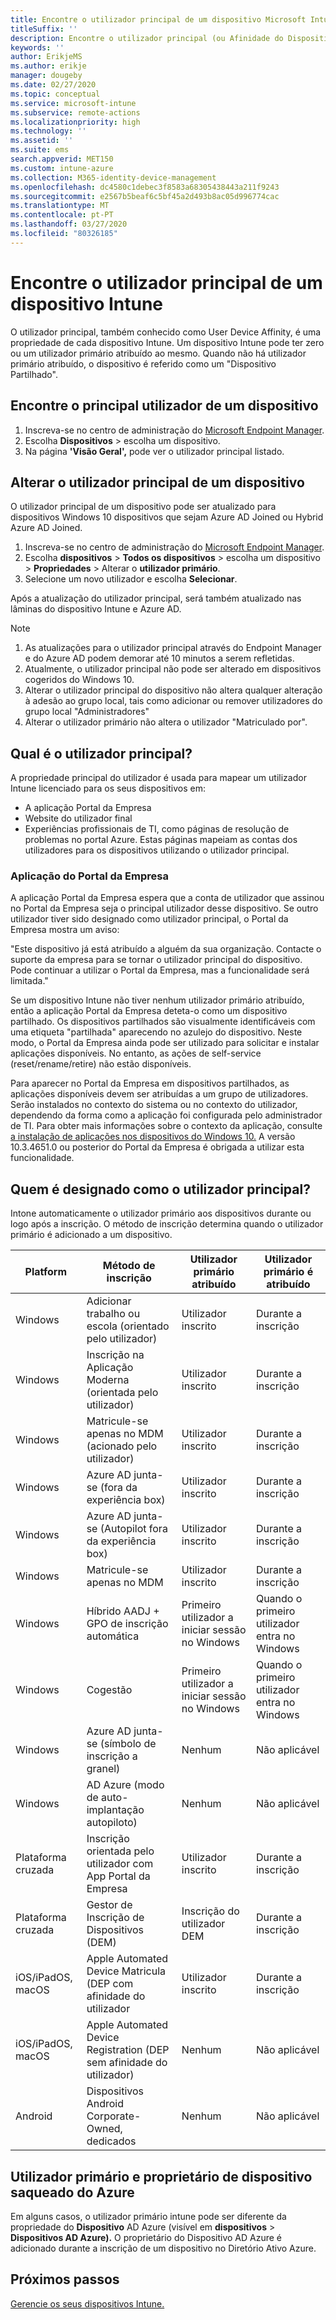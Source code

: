 ```yaml
---
title: Encontre o utilizador principal de um dispositivo Microsoft Intune.
titleSuffix: ''
description: Encontre o utilizador principal (ou Afinidade do Dispositivo de Utilizador) de um dispositivo Intune.
keywords: ''
author: ErikjeMS
ms.author: erikje
manager: dougeby
ms.date: 02/27/2020
ms.topic: conceptual
ms.service: microsoft-intune
ms.subservice: remote-actions
ms.localizationpriority: high
ms.technology: ''
ms.assetid: ''
ms.suite: ems
search.appverid: MET150
ms.custom: intune-azure
ms.collection: M365-identity-device-management
ms.openlocfilehash: dc4580c1debec3f8583a68305438443a211f9243
ms.sourcegitcommit: e2567b5beaf6c5bf45a2d493b8ac05d996774cac
ms.translationtype: MT
ms.contentlocale: pt-PT
ms.lasthandoff: 03/27/2020
ms.locfileid: "80326185"
---
```

# <a name="find-the-primary-user-of-an-intune-device"></a>Encontre o utilizador principal de um dispositivo Intune

O utilizador principal, também conhecido como User Device Affinity, é uma propriedade de cada dispositivo Intune. Um dispositivo Intune pode ter zero ou um utilizador primário atribuído ao mesmo. Quando não há utilizador primário atribuído, o dispositivo é referido como um "Dispositivo Partilhado".

## <a name="find-a-devices-primary-user"></a>Encontre o principal utilizador de um dispositivo

1. Inscreva-se no centro de administração do [Microsoft Endpoint Manager](https://go.microsoft.com/fwlink/?linkid=2109431).
2. Escolha **Dispositivos** > escolha um dispositivo.
3. Na página **'Visão Geral',** pode ver o utilizador principal listado.

## <a name="change-a-devices-primary-user"></a>Alterar o utilizador principal de um dispositivo

O utilizador principal de um dispositivo pode ser atualizado para dispositivos Windows 10 dispositivos que sejam Azure AD Joined ou Hybrid Azure AD Joined.

1. Inscreva-se no centro de administração do [Microsoft Endpoint Manager](https://go.microsoft.com/fwlink/?linkid=2109431).
2. Escolha **dispositivos** > **Todos os dispositivos** > escolha um dispositivo > **Propriedades** > Alterar o **utilizador primário**.
3. Selecione um novo utilizador e escolha **Selecionar**.

Após a atualização do utilizador principal, será também atualizado nas lâminas do dispositivo Intune e Azure AD.
>[!NOTE]
>1. As atualizações para o utilizador principal através do Endpoint Manager e do Azure AD podem demorar até 10 minutos a serem refletidas.
>2. Atualmente, o utilizador principal não pode ser alterado em dispositivos cogeridos do Windows 10. 
>3. Alterar o utilizador principal do dispositivo não altera qualquer alteração à adesão ao grupo local, tais como adicionar ou remover utilizadores do grupo local "Administradores"
>4. Alterar o utilizador primário não altera o utilizador "Matriculado por". 


## <a name="what-is-the-primary-user"></a>Qual é o utilizador principal?
A propriedade principal do utilizador é usada para mapear um utilizador Intune licenciado para os seus dispositivos em:
- A aplicação Portal da Empresa
- Website do utilizador final
- Experiências profissionais de TI, como páginas de resolução de problemas no portal Azure. Estas páginas mapeiam as contas dos utilizadores para os dispositivos utilizando o utilizador principal. 

### <a name="company-portal-app"></a>Aplicação do Portal da Empresa
A aplicação Portal da Empresa espera que a conta de utilizador que assinou no Portal da Empresa seja o principal utilizador desse dispositivo. Se outro utilizador tiver sido designado como utilizador principal, o Portal da Empresa mostra um aviso:

"Este dispositivo já está atribuído a alguém da sua organização. Contacte o suporte da empresa para se tornar o utilizador principal do dispositivo. Pode continuar a utilizar o Portal da Empresa, mas a funcionalidade será limitada."

Se um dispositivo Intune não tiver nenhum utilizador primário atribuído, então a aplicação Portal da Empresa deteta-o como um dispositivo partilhado. Os dispositivos partilhados são visualmente identificáveis com uma etiqueta "partilhada" aparecendo no azulejo do dispositivo. Neste modo, o Portal da Empresa ainda pode ser utilizado para solicitar e instalar aplicações disponíveis. No entanto, as ações de self-service (reset/rename/retire) não estão disponíveis.  

Para aparecer no Portal da Empresa em dispositivos partilhados, as aplicações disponíveis devem ser atribuídas a um grupo de utilizadores. Serão instalados no contexto do sistema ou no contexto do utilizador, dependendo da forma como a aplicação foi configurada pelo administrador de TI. Para obter mais informações sobre o contexto da aplicação, consulte [a instalação de aplicações nos dispositivos do Windows 10.](../apps/apps-windows-10-app-deploy.md) A versão 10.3.4651.0 ou posterior do Portal da Empresa é obrigada a utilizar esta funcionalidade.


## <a name="who-is-assigned-as-the-primary-user"></a>Quem é designado como o utilizador principal?
Intone automaticamente o utilizador primário aos dispositivos durante ou logo após a inscrição. O método de inscrição determina quando o utilizador primário é adicionado a um dispositivo.

| Platform | Método de inscrição | Utilizador primário atribuído | Utilizador primário é atribuído |
| ---- | ---- | ---- | ---- |
| Windows | Adicionar trabalho ou escola (orientado pelo utilizador) | Utilizador inscrito | Durante a inscrição |   
| Windows | Inscrição na Aplicação Moderna (orientada pelo utilizador) | Utilizador inscrito | Durante a inscrição | 
| Windows | Matricule-se apenas no MDM (acionado pelo utilizador) | Utilizador inscrito | Durante a inscrição | 
| Windows | Azure AD junta-se (fora da experiência box) | Utilizador inscrito | Durante a inscrição | 
| Windows | Azure AD junta-se (Autopilot fora da experiência box) | Utilizador inscrito | Durante a inscrição | 
| Windows | Matricule-se apenas no MDM | Utilizador inscrito | Durante a inscrição | 
| Windows | Híbrido AADJ + GPO de inscrição automática | Primeiro utilizador a iniciar sessão no Windows | Quando o primeiro utilizador entra no Windows| 
| Windows | Cogestão | Primeiro utilizador a iniciar sessão no Windows | Quando o primeiro utilizador entra no Windows | 
| Windows | Azure AD junta-se (símbolo de inscrição a granel) | Nenhum | Não aplicável | 
| Windows | AD Azure (modo de auto-implantação autopiloto) | Nenhum | Não aplicável | 
| Plataforma cruzada | Inscrição orientada pelo utilizador com App Portal da Empresa | Utilizador inscrito | Durante a inscrição |
| Plataforma cruzada | Gestor de Inscrição de Dispositivos (DEM) | Inscrição do utilizador DEM | Durante a inscrição |
| iOS/iPadOS, macOS | Apple Automated Device Matricula (DEP com afinidade do utilizador | Utilizador inscrito | Durante a inscrição |
| iOS/iPadOS, macOS | Apple Automated Device Registration (DEP sem afinidade do utilizador) | Nenhum | Não aplicável |
| Android | Dispositivos Android Corporate-Owned, dedicados | Nenhum | Não aplicável |

## <a name="primary-user-and-azure-ad-device-owner"></a>Utilizador primário e proprietário de dispositivo saqueado do Azure
Em alguns casos, o utilizador primário intune pode ser diferente da propriedade do **Dispositivo** AD Azure (visível em **dispositivos** > **Dispositivos AD Azure).** O proprietário do Dispositivo AD Azure é adicionado durante a inscrição de um dispositivo no Diretório Ativo Azure.

## <a name="next-steps"></a>Próximos passos
[Gerencie os seus dispositivos Intune.](device-management.md)
